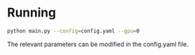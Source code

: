 # Running

```bash
python main.py --config=config.yaml --gpu=0
```
The relevant parameters can be modified in the config.yaml file. 
